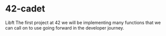 # 42-cadet
Libft
The first project at 42 we will be implementing many functions that we can call on to use going forward in the developer journey.
